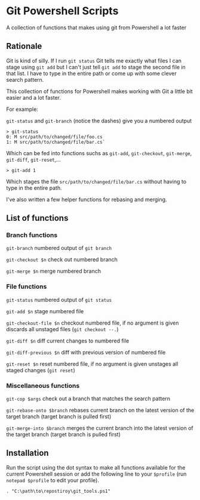 # Git Powershell Scripts
A collection of functions that makes using git from Powershell a lot faster

## Rationale

Git is kind of silly. If I run `git status` Git tells me exactly what files I can stage using `git add` but I can't just tell `git add` to stage the second file in that list. I have to type in the entire path or come up with some clever search pattern. 

This collection of functions for Powershell makes working with Git a little bit easier and a lot faster. 

For example: 

`git-status` and `git-branch` (notice the dashes) give you a numbered output

```
> git-status
0: M src/path/to/changed/file/foo.cs
1: M src/path/to/changed/file/bar.cs`
```

Which can be fed into functions suchs as `git-add`, `git-checkout`, `git-merge`, `git-diff`, `git-reset`,...

```
> git-add 1
```

Which stages the file `src/path/to/changed/file/bar.cs` without having to type in the entire path.

I've also written a few helper functions for rebasing and merging.

## List of functions

### Branch functions
`git-branch` numbered output of `git branch`

`git-checkout $n` check out numbered branch

`git-merge $n` merge numbered branch

### File functions
`git-status` numbered output of `git status`

`git-add $n` stage numbered file

`git-checkout-file $n` checkout numbered file, if no argument is given discards all unstaged files (`git checkout --.`)

`git-diff $n` diff current changes to numbered file

`git-diff-previous $n` diff with previous version of numbered file

`git-reset $n` reset numbered file, if no argument is given unstages all staged changes (`git reset`)

### Miscellaneous functions
`git-cop $args` check out a branch that matches the search pattern

`git-rebase-onto $branch` rebases current branch on the latest version of the target branch (target branch is pulled first)

`git-merge-into $branch` merges the current branch into the latest version of the target branch (target branch is pulled first)


## Installation
Run the script using the dot syntax to make all functions available for the current Powershell session or add the following line to your `$profile` (run `notepad $profile` to edit your profile).
```
. "C:\path\to\repostiroy\git_tools.ps1"
```
